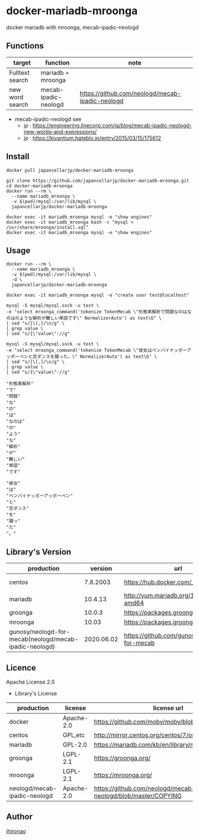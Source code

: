 # docker-mariadb-mroonga
docker mariadb with mroonga, mecab-ipadic-neologd


## Functions

|target|function|note|
|---|---|---|
|Fulltext search|mariadb + mroonga||
|new word search|mecab-ipadic-neologd|https://github.com/neologd/mecab-ipadic-neologd |

* mecab-ipadic-neologd see
    * jp : https://engineering.linecorp.com/ja/blog/mecab-ipadic-neologd-new-words-and-expressions/
    * jp : https://kivantium.hateblo.jp/entry/2015/03/15/175612

## Install

```
docker pull japancellarjp/docker-mariadb-mroonga

git clone https://github.com/japancellarjp/docker-mariadb-mroonga.git
cd docker-mariadb-mroonga
docker run --rm \
  --name mariadb_mroonga \
  -v $(pwd)/mysql:/var/lib/mysql \
  japancellarjp/docker-mariadb-mroonga

docker exec -it mariadb_mroonga mysql -e "show engines"
docker exec -it mariadb_mroonga bash -c "mysql < /usr/share/mroonga/install.sql"
docker exec -it mariadb_mroonga mysql -e "show engines"
```


## Usage
```
docker run --rm \
  --name mariadb_mroonga \
  -v $(pwd)/mysql:/var/lib/mysql \
  -d \
  japancellarjp/docker-mariadb-mroonga

docker exec -it mariadb_mroonga mysql -e "create user test@localhost"

mysql -S mysql/mysql.sock -u test \
-e "select mroonga_command('tokenize TokenMecab \"形態素解析で問題なのはなのはのような解析が難しい単語です\" NormalizerAuto') as text\G" \
| sed "s/[\[,]/\n/g" \
| grep value \
| sed "s/{\"value\"://g"

mysql -S mysql/mysql.sock -u test \
-e "select mroonga_command('tokenize TokenMecab \"彼女はペンパイナッポーアッポーペンと恋ダンスを踊った。\" NormalizerAuto') as text\G" \
| sed "s/[\[,]/\n/g" \
| grep value \
| sed "s/{\"value\"://g"
```

```
"形態素解析"
"で"
"問題"
"な"
"の"
"は"
"なのは"
"の"
"よう"
"な"
"解析"
"が"
"難しい"
"単語"
"です"
```

```
"彼女"
"は"
"ペンパイナッポーアッポーペン"
"と"
"恋ダンス"
"を"
"踊っ"
"た"
"。"
```

## Library's Version

|production|version|url|note|
|---|---|---|---|
|centos|7.8.2003|https://hub.docker.com/_/centos/ |docker image|
|mariadb|10.4.13|http://yum.mariadb.org/10.4/centos7-amd64 ||
|groonga|10.0.3|https://packages.groonga.org/centos/ ||
|mroonga|10.03|https://packages.groonga.org/centos/ ||
|gunosy/neologd-for-mecab(neologd/mecab-ipadic-neologd)|2020.06.02|https://github.com/gunosy/neologd-for-mecab ||


## Licence

Apache License 2.0

* Library's License

|production|license|license url|note|
|---|---|---|---|
|docker|Apache-2.0|https://github.com/moby/moby/blob/master/LICENSE ||
|centos|GPL,etc|http://mirror.centos.org/centos/7/os/x86_64/EULA ||
|mariadb|GPL-2.0|https://mariadb.com/kb/en/library/mariadb-license/ ||
|groonga|LGPL-2.1|https://groonga.org/ ||
|mroonga|LGPL-2.1|https://mroonga.org/ ||
|neologd/mecab-ipadic-neologd|Apache-2.0|https://github.com/neologd/mecab-ipadic-neologd/blob/master/COPYING ||


## Author

[ihironao](https://github.com/ihironao)
